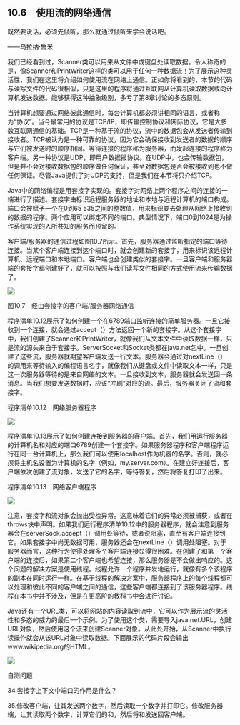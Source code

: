    

## 10.6　使用流的网络通信

既然要说话，必须先倾听，那么就通过倾听来学会说话吧。

——乌拉纳·鲁米

我们已经看到过，Scanner类可以用来从文件中或键盘处读取数据。令人称奇的是，像Scanner和PrintWriter这样的类可以用于任何一种数据流！为了展示这种灵活性，我们在这里将介绍如何使用流在网络上通信。正如你将看到的，本节的代码与读写文件的代码很相似，只是这里的程序将通过互联网从计算机读取数据或向计算机发送数据。能够获得这种抽象级别，多亏了第8章讨论的多态原则。

当计算机想要通过网络彼此通信时，每台计算机都必须讲相同的语言，或者称为“协议”。当今最常用的协议是TCP/IP，即传输控制协议和网际协议，它是大多数互联网通信的基础。TCP是一种基于流的协议，流中的数据包会从发送者传输到接收者。TCP被认为是一种可靠的协议，因为它会确保接收到发送者的数据的顺序与它们被发送时的顺序相同。等待连接的程序称为服务器，而发起连接的程序称为客户端。另一种协议是UDP，即用户数据报协议。在UDP中，也会传输数据包，但是并不会对接收数据包的顺序做任何保证，甚至对数据包是否会被接收到也不做任何保证。尽管Java提供了对UDP的支持，但是我们在本节将只介绍TCP。

Java中的网络编程是用套接字实现的。套接字对网络上两个程序之间的连接的一端进行了描述。套接字由标识远程服务器的地址和本地与远程计算机的端口构成。端口会被赋予一个在0到65 535之间的整数值，用来标识要去处理从网络上接收到的数据的程序。两个应用可以绑定不同的端口。典型情况下，端口0到1024是为操作系统实现的人所共知的服务而预留的。

客户端/服务器的通信过程如图10.7所示。首先，服务器通过监听指定的端口等待连接。当某个客户端连接到这个端口时，就会创建新的套接字，用来标识该远程计算机、远程端口和本地端口。客户端也会创建类似的套接字。一旦客户端和服务器端的套接字都创建好了，就可以按照与我们读写文件相同的方式使用流来传输数据了。

![](0-Assets/Epubook/程序员编程语言经典合集（计算机科学丛书5册套装），javapython编程语言含经典教材龙书《编译原理》%20(Bruce%20Eckel%20%20Alfred%20V.%20Aho%20%20Monica%20S.%20Lam%20etc.)%20(Z-Library)/images/image11177.jpeg)

图10.7　经由套接字的客户端/服务器网络通信

程序清单10.12展示了如何创建一个在6789端口监听连接的简单服务器。一旦它接收到一个连接，就会通过accept（）方法返回一个新的套接字。从这个套接字中，我们创建了Scanner和PrintWriter，就像我们从文本文件中读取数据一样，只是流的源头来自于套接字。ServerSocket和Socket类都在java.net包中。一旦创建了这些流，服务器就期望客户端发送一行文本。服务器会通过对nextLine（）的调用来等待输入的编程语言名字，就像我们从键盘或文件中读取文本一样，只是这一次服务器等待的是来自网络的文本。一旦接收到文本，服务器就会发送回一条消息。当我们想要发送数据时，应该“冲刷”对应的流。最后，服务器关闭了流和套接字。

程序清单10.12　网络服务器程序

![](0-Assets/Epubook/程序员编程语言经典合集（计算机科学丛书5册套装），javapython编程语言含经典教材龙书《编译原理》%20(Bruce%20Eckel%20%20Alfred%20V.%20Aho%20%20Monica%20S.%20Lam%20etc.)%20(Z-Library)/images/image11178.jpeg)

程序清单10.13展示了如何创建连接到服务器的客户端。首先，我们用运行服务器的计算机名和对应的端口6789创建一个套接字。如果服务器程序和客户端程序运行在同一台计算机上，那么我们可以使用localhost作为机器的名字。否则，就必须将主机名设置为计算机的名字（例如，my.server.com）。在建立好连接后，客户端依次创建了流对象，发送了它的名字，等待答复，然后将答复打印了出来。  

程序清单10.13　网络客户端程序

![](0-Assets/Epubook/程序员编程语言经典合集（计算机科学丛书5册套装），javapython编程语言含经典教材龙书《编译原理》%20(Bruce%20Eckel%20%20Alfred%20V.%20Aho%20%20Monica%20S.%20Lam%20etc.)%20(Z-Library)/images/image11179.jpeg)

注意，套接字和流对象会抛出受检异常。这意味着它们的异常必须被捕获，或者在throws块中声明。如果我们运行程序清单10.12中的服务器程序，就会注意到服务器会在serverSock.accept（）调用处等待，或者说阻塞，直至有客户端连接到它。如果套接字中尚无数据可用，服务器还会在nextLine（）调用处阻塞。对于服务器而言，这种行为使得处理多个客户端连接显得很困难。在创建了和第一个客户端的连接后，如果第二个客户端也希望连接，那么服务器是不会做出响应的。这个问题的解决方案是使用线程。线程允许一个程序并发地运行，就像有多个该程序的副本在同时运行一样。在基于线程的解决方案中，服务器程序上的每个线程都可以处理和彼此不同的客户端之间的通信，这些客户端都连接到了该服务器程序。线程在本书中并不涉及，但是在更高阶的教科书中会进行讨论。  

Java还有一个URL类，可以将网站的内容读取到流中，它可以作为展示流的灵活性和多态的威力的最后一个示例。为了使用这个类，需要导入java.net.URL，创建URL对象，然后使用这个流来创建Scanner对象。从此处开始，从Scanner中执行读操作就会从该URL对象中读取数据。下面展示的代码片段会输出www.wikipedia.org的HTML。

![](0-Assets/Epubook/程序员编程语言经典合集（计算机科学丛书5册套装），javapython编程语言含经典教材龙书《编译原理》%20(Bruce%20Eckel%20%20Alfred%20V.%20Aho%20%20Monica%20S.%20Lam%20etc.)%20(Z-Library)/images/image11180.jpeg)

自测问题

34.套接字上下文中端口的作用是什么？

35.修改客户端，让其发送两个数字，然后读取一个数字并打印它。修改服务器端，让其读取两个数字，计算它们的和，然后将和发送回客户端。